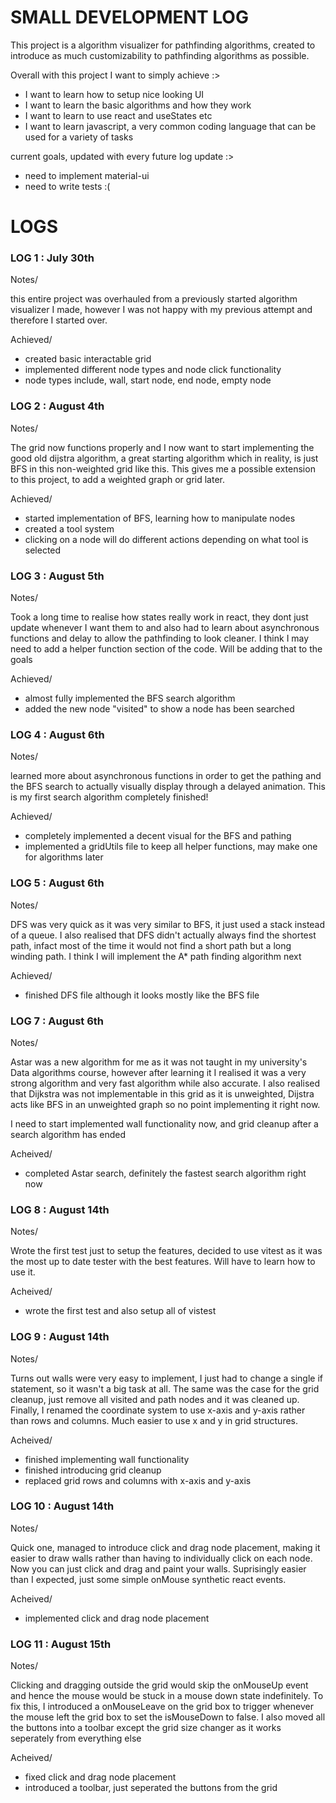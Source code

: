 # SMALL DEVELOPMENT LOG

This project is a algorithm visualizer for pathfinding algorithms, created to introduce as much customizability to pathfinding algorithms as possible.

Overall with this project I want to simply achieve :>

- I want to learn how to setup nice looking UI
- I want to learn the basic algorithms and how they work
- I want to learn to use react and useStates etc
- I want to learn javascript, a very common coding language that can be used for a variety of tasks

current goals, updated with every future log update :>

- need to implement material-ui
- need to write tests :(

# LOGS

### LOG 1 : July 30th

Notes/

this entire project was overhauled from a previously started algorithm visualizer I made, however I was not
happy with my previous attempt and therefore I started over.

Achieved/

- created basic interactable grid
- implemented different node types and node click functionality
- node types include, wall, start node, end node, empty node


### LOG 2 : August 4th

Notes/

The grid now functions properly and I now want to start implementing the good old dijstra algorithm, a great starting
algorithm which in reality, is just BFS in this non-weighted grid like this. This gives me a possible extension to this
project, to add a weighted graph or grid later.

Achieved/

- started implementation of BFS, learning how to manipulate nodes
- created a tool system
- clicking on a node will do different actions depending on what tool is selected

### LOG 3 : August 5th

Notes/

Took a long time to realise how states really work in react, they dont just update whenever I want them to and also had to learn about asynchronous functions and delay to allow the pathfinding to look cleaner. I think I may need to add a helper function section of the code. Will be adding that to the goals

Achieved/

- almost fully implemented the BFS search algorithm
- added the new node "visited" to show a node has been searched

### LOG 4 : August 6th

Notes/

learned more about asynchronous functions in order to get the pathing and the BFS search to actually visually display through a delayed animation. This is my first search algorithm completely finished!

Achieved/

- completely implemented a decent visual for the BFS and pathing
- implemented a gridUtils file to keep all helper functions, may make one for algorithms later

### LOG 5 : August 6th

Notes/

DFS was very quick as it was very similar to BFS, it just used a stack instead of a queue. I also realised that DFS didn't actually always find the shortest path, infact most of the time it would not find a short path but a long winding path. I think I will implement the A* path finding algorithm next

Achieved/

- finished DFS file although it looks mostly like the BFS file


### LOG 7 : August 6th

Notes/

Astar was a new algorithm for me as it was not taught in my university's Data algorithms course, however after learning it I realised it was a very strong algorithm and very fast algorithm while also accurate. I also realised that Dijkstra was not implementable in this grid as it is unweighted, Dijstra acts like BFS in an unweighted graph so no point implementing it right now.

I need to start implemented wall functionality now, and grid cleanup after a search algorithm has ended

Acheived/

- completed Astar search, definitely the fastest search algorithm right now

### LOG 8 : August 14th

Notes/

Wrote the first test just to setup the features, decided to use vitest as it was the most up to date tester with the best features. Will have to learn how to use it.

Acheived/

- wrote the first test and also setup all of vistest

### LOG 9 : August 14th

Notes/

Turns out walls were very easy to implement, I just had to change a single if statement, so it wasn't a big task at all. The same was the case for the grid cleanup, just remove all visited and path nodes and it was cleaned up. Finally, I renamed the coordinate system to use x-axis and y-axis rather than rows and columns. Much easier to use x and y in grid structures.

Acheived/

- finished implementing wall functionality
- finished introducing grid cleanup
- replaced grid rows and columns with x-axis and y-axis


### LOG 10 : August 14th

Notes/

Quick one, managed to introduce click and drag node placement, making it easier to draw walls rather than having to individually click on each node. Now you can just click and drag and paint your walls. Suprisingly easier than I expected, just some simple onMouse synthetic react events.

Acheived/

- implemented click and drag node placement

### LOG 11 : August 15th

Notes/

Clicking and dragging outside the grid would skip the onMouseUp event and hence the mouse would be stuck in a mouse down state indefinitely. To fix this, I introduced a onMouseLeave on the grid box to trigger whenever the mouse left the grid box to set the isMouseDown to false. I also moved all the buttons into a toolbar except the grid size changer as it works seperately from everything else

Acheived/

- fixed click and drag node placement
- introduced a toolbar, just seperated the buttons from the grid